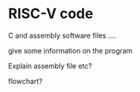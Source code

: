 # RISC-V code

C and assembly software files ....

give some information on the program

Explain assembly file etc?

flowchart?



